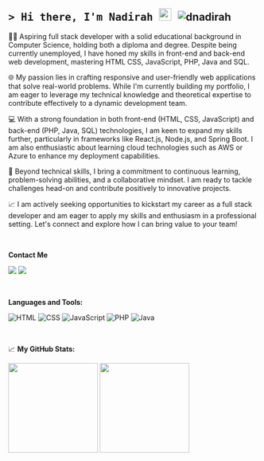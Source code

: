 ## <samp>&gt; Hi there, I'm Nadirah <img src="https://media.giphy.com/media/hvRJCLFzcasrR4ia7z/giphy.gif" width="25"> </samp> <img src="https://komarev.com/ghpvc/?username=dnadirah&label=Profile%20views&color=0e75b6&style=flat" alt="dnadirah" />

👋🏻 Aspiring full stack developer with a solid educational background in Computer Science, holding both a diploma and degree. Despite being currently unemployed, I have honed my skills in front-end and back-end web development, mastering HTML CSS, JavaScript, PHP, Java and SQL.

🌐 My passion lies in crafting responsive and user-friendly web applications that solve real-world problems. While I'm currently building my portfolio, I am eager to leverage my technical knowledge and theoretical expertise to contribute effectively to a dynamic development team.

💻 With a strong foundation in both front-end (HTML, CSS, JavaScript) and back-end (PHP, Java, SQL) technologies, I am keen to expand my skills further, particularly in frameworks like React.js, Node.js, and Spring Boot. I am also enthusiastic about learning cloud technologies such as AWS or Azure to enhance my deployment capabilities.

🔧 Beyond technical skills, I bring a commitment to continuous learning, problem-solving abilities, and a collaborative mindset. I am ready to tackle challenges head-on and contribute positively to innovative projects.

📈 I am actively seeking opportunities to kickstart my career as a full stack developer and am eager to apply my skills and enthusiasm in a professional setting. Let's connect and explore how I can bring value to your team!

<br>

**Contact Me**

<a href="https://www.linkedin.com/in/nadirah-hashim/"><img src="https://img.shields.io/badge/linkedin-%230077B5.svg?&style=for-the-badge&logo=linkedin&logoColor=white"/></a>
<a href="mailto:dnadirah.hashim@gmail.com?subject=Olá%20Nadirah"><img src="https://img.shields.io/badge/gmail-%23D14836.svg?&style=for-the-badge&logo=gmail&logoColor=white"/></a>

<br>

**Languages and Tools:**
<p>
  <img src="https://img.shields.io/badge/html-%23E34F26.svg?&style=for-the-badge&logo=html5&logoColor=white" alt="HTML">
  <img src="https://img.shields.io/badge/css-%231572B6.svg?&style=for-the-badge&logo=css3&logoColor=white" alt="CSS">
  <img src="https://img.shields.io/badge/javascript-%23323330.svg?&style=for-the-badge&logo=javascript&logoColor=%23F7DF1E" alt="JavaScript">
  <img src="https://img.shields.io/badge/php-%23777BB4.svg?&style=for-the-badge&logo=php&logoColor=white" alt="PHP">
  <img src="https://img.shields.io/badge/java-%23ED8B00.svg?&style=for-the-badge&logo=java&logoColor=white" alt="Java">
</p>

<br>

📈 **My GitHub Stats:** 

<p>
  <img height="180em" src="https://github-readme-stats.vercel.app/api?username=dnadirah&show_icons=true&hide_border=true&&count_private=true&include_all_commits=true" />
  <img height="180em" src="https://github-readme-stats.vercel.app/api/top-langs/?username=dnadirah&exclude_repo=KNN-Image-Classification&show_icons=true&hide_border=true&layout=compact&langs_count=8"/>
</p>
